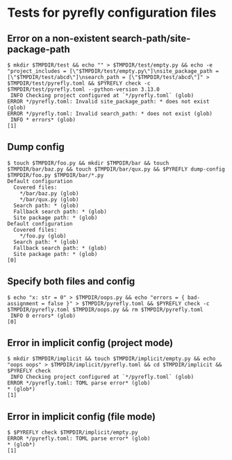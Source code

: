 # Tests for pyrefly configuration files

## Error on a non-existent search-path/site-package-path

```scrut {output_stream: stderr}
$ mkdir $TMPDIR/test && echo "" > $TMPDIR/test/empty.py && echo -e "project_includes = [\"$TMPDIR/test/empty.py\"]\nsite_package_path = [\"$TMPDIR/test/abcd\"]\nsearch_path = [\"$TMPDIR/test/abcd\"]" > $TMPDIR/test/pyrefly.toml && $PYREFLY check -c $TMPDIR/test/pyrefly.toml --python-version 3.13.0
 INFO Checking project configured at `*/pyrefly.toml` (glob)
ERROR */pyrefly.toml: Invalid site_package_path: * does not exist (glob)
ERROR */pyrefly.toml: Invalid search_path: * does not exist (glob)
 INFO * errors* (glob)
[1]
```

## Dump config

```scrut
$ touch $TMPDIR/foo.py && mkdir $TMPDIR/bar && touch $TMPDIR/bar/baz.py && touch $TMPDIR/bar/qux.py && $PYREFLY dump-config $TMPDIR/foo.py $TMPDIR/bar/*.py
Default configuration
  Covered files:
    */bar/baz.py (glob)
    */bar/qux.py (glob)
  Search path: * (glob)
  Fallback search path: * (glob)
  Site package path: * (glob)
Default configuration
  Covered files:
    */foo.py (glob)
  Search path: * (glob)
  Fallback search path: * (glob)
  Site package path: * (glob)
[0]
```

## Specify both files and config

```scrut {output_stream: stderr}
$ echo "x: str = 0" > $TMPDIR/oops.py && echo "errors = { bad-assignment = false }" > $TMPDIR/pyrefly.toml && $PYREFLY check -c $TMPDIR/pyrefly.toml $TMPDIR/oops.py && rm $TMPDIR/pyrefly.toml
 INFO 0 errors* (glob)
[0]
```

## Error in implicit config (project mode)

```scrut {output_stream: stderr}
$ mkdir $TMPDIR/implicit && touch $TMPDIR/implicit/empty.py && echo "oops oops" > $TMPDIR/implicit/pyrefly.toml && cd $TMPDIR/implicit && $PYREFLY check
 INFO Checking project configured at `*/pyrefly.toml` (glob)
ERROR */pyrefly.toml: TOML parse error* (glob)
* (glob*)
[1]
```

## Error in implicit config (file mode)

<!-- Reusing implicit dir with bad pyrefly.toml set up in "Error in implicit config (project mode)" -->

```scrut {output_stream: stderr}
$ $PYREFLY check $TMPDIR/implicit/empty.py
ERROR */pyrefly.toml: TOML parse error* (glob)
* (glob*)
[1]
```
